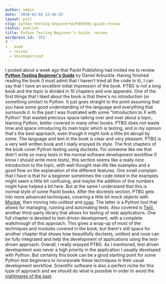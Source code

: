 ```yaml
---
author: admin
date: '2010-03-03 22:46:35'
layout: post
slug: python-testing-beginner%e2%80%99s-guide-review
status: publish
title: Python Testing Beginner’s Guide, review
wordpress_id: '351'
? ''
: - book
  - review
  - Uncategorized
---
```


I posted about a week ago that Packt Publishing had invited me to review
**[Python Testing Beginner's
Guide](http://www.packtpub.com/python-testing-beginners-guide/book/mid/240210aaphjg?utm_source=python.genedrift.org&utm_medium=bookrev&utm_content=blog&utm_campaign=mdb_002570)**
by Daniel Arbuckle. Having finished reading the book (I must admit that
I haven't tried all the code in it), I can say that I have an excellent
initial impression of the book. PTBG is not a long book and the topic is
divided in 10 chapters and one appendix. One of the first things that I
liked about the book is that there's no *introduction* (or something
similar) to Python. It just goes straight to the point assuming that you
have some good understanding of the language and everything that
surrounds it. In the past I was frustrated with some "Introduction to X
with Python" that wasted precious space talking over and over about a
topic, learning Python, better covered in many other books. PTBG does
not waste time and space introducing its main topic which is testing,
and in my opinion that's the best approach, even though it might look a
little bit abrupt by some. The language and text in the book is clear
and very pleasant. PTBG is a very well written book and I really enjoyed
its style. The first chapters of the book cover Python testing using
doctests. For someone like me that didn't write so many tests in the
normal software development workflow (I know I should write more tests),
this section seems like a really nice introduction to the topic, with
well thought real-life like examples and a good flow on the explanation
of the different features. One small complain that I have is that for a
beginner sometimes the code listed in the examples might seem a little
bit confusing, and maybe the addition of line numbers might have helped
a bit here. But at the same I understand that this is normal style of
some Packt books. After the doctests section, PTBG gets into more
advanced techniques, covering a little bit mock objects with
[Mocker](http://labix.org/mocker), then moving into unittest and
[nose](http://code.google.com/p/python-nose/). The latter is a Python
tool that allows for managing, running and automating tests. Also
covered is [Twill](%20http://pypi.python.org/pypi/%20twill/), another
third-party library that allows for testing of web applications. One
full chapter is devoted to test-driven development, with a complete
walkthrough of this approach. This gives a wrap-up of most of the
techniques and modules covered in the book, but there's still space for
another chapter that shows how beautifully doctests, unittest and nose
can be fully integrated and help the development of applications using
the test-driven approach. Overall, I really enjoyed PTBG. As I
mentioned, test driven development was never a high priority in the
application I usually developed with Python. But certainly this book can
be a good starting point for some Python test beginners to incorporate
these techniques in their usual development workflow. Scientific
software is also a perfect niche for this type of approach and we should
do what is possible in order to avoid the [nightmares of the
past](http://boscoh.com/protein/a-sign-a-flipped-structure-and-a-scientific-flameout-of-epic-proportions).
